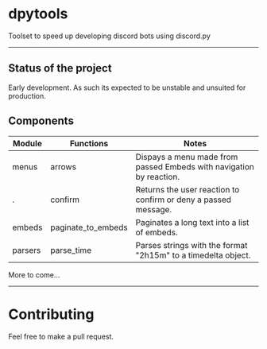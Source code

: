 # dpytools
Toolset to speed up developing discord bots using discord.py

<hr>

## Status of the project

Early development. As such its expected to be unstable and unsuited for production.

## Components

**Module** | **Functions** | **Notes**
--- | --- | --- 
menus | arrows  | Dispays a menu made from passed Embeds with navigation by reaction.
.| confirm | Returns the user reaction to confirm or deny a passed message.
embeds | paginate_to_embeds | Paginates a long text into a list of embeds.
parsers| parse_time | Parses strings with the format "2h15m" to a timedelta object.

More to come... 

<hr>

# Contributing
Feel free to make a pull request.